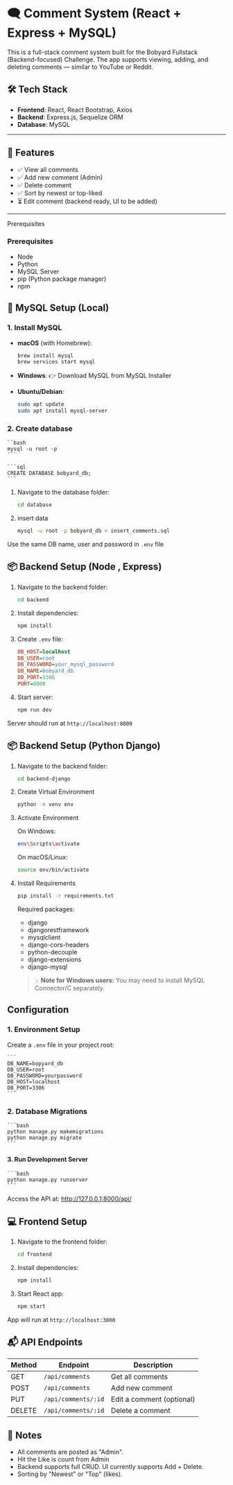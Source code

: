 # 🗨️ Comment System (React + Express + MySQL)

This is a full-stack comment system built for the Bobyard Fullstack (Backend-focused) Challenge. The app supports viewing, adding, and deleting comments — similar to YouTube or Reddit.

## 🛠️ Tech Stack

- **Frontend**: React, React Bootstrap, Axios
- **Backend**: Express.js, Sequelize ORM
- **Database**: MySQL

---

## 🚀 Features

- ✅ View all comments
- ✅ Add new comment (Admin)
- ✅ Delete comment
- ✅ Sort by newest or top-liked
- ⏳ Edit comment (backend ready, UI to be added)

---

Prerequisites
### Prerequisites
- Node 
- Python
- MySQL Server
- pip (Python package manager)
- npm



## 🐬 MySQL Setup (Local)

### 1. Install MySQL

- **macOS** (with Homebrew):
  ```bash
  brew install mysql
  brew services start mysql
  ```

- **Windows**:
  👉 Download MySQL from MySQL Installer

- **Ubuntu/Debian**:
  ```bash
  sudo apt update
  sudo apt install mysql-server
  ```

### 2. Create database

    ``bash
    mysql -u root -p
    ```

    ```sql
    CREATE DATABASE bobyard_db;
    ```
1. Navigate to the database folder:

    ```bash
    cd database
    ```
2.  insert data
    ```bash
    mysql -u root -p bobyard_db < insert_comments.sql
    ```
Use the same DB name, user and password in `.env` file


## 📦 Backend Setup (Node , Express)

1. Navigate to the backend folder:
   ```bash
   cd backend
   ```

2. Install dependencies:
   ```bash
   npm install
   ```

3. Create `.env` file:
   ```ini
   DB_HOST=localhost
   DB_USER=root
   DB_PASSWORD=your_mysql_password
   DB_NAME=bobyard_db
   DB_PORT=3306
   PORT=8000
   ```
4. Start server:
   ```bash
   npm run dev
   ```

Server should run at `http://localhost:8000`


## 📦 Backend Setup (Python Django)
1. Navigate to the backend folder:
    ```bash
    cd backend-django
    ```
2. Create Virtual Environment

    ```bash
    python -m venv env
    ```
3. Activate Environment

    On Windows:
    ```bash
    env\Scripts\activate
    ```

    On macOS/Linux:
    ```bash
    source env/bin/activate
    ```

4. Install Requirements

    ```bash
    pip install -r requirements.txt
    ```

    Required packages:
    - django
    - djangorestframework
    - mysqlclient
    - django-cors-headers
    - python-decouple
    - django-extensions
    - django-mysql

    > 💡 **Note for Windows users:** You may need to install MySQL Connector/C separately.

## Configuration

### 1. Environment Setup

Create a `.env` file in your project root:

    ```
    DB_NAME=bopyard_db
    DB_USER=root
    DB_PASSWORD=yourpassword
    DB_HOST=localhost
    DB_PORT=3306
    ```
### 2. Database Migrations

    ```bash
    python manage.py makemigrations
    python manage.py migrate
    ```

#### 3. Run Development Server

    ```bash
    python manage.py runserver
    ```

Access the API at: http://127.0.0.1:8000/api/



## 💻 Frontend Setup

1. Navigate to the frontend folder:
   ```bash
   cd frontend
   ```

2. Install dependencies:
   ```bash
   npm install
   ```

3. Start React app:
   ```bash
   npm start
   ```

App will run at `http://localhost:3000`

## 📬 API Endpoints

| Method | Endpoint | Description |
|--------|----------|-------------|
| GET | `/api/comments` | Get all comments |
| POST | `/api/comments` | Add new comment |
| PUT | `/api/comments/:id` | Edit a comment (optional) |
| DELETE | `/api/comments/:id` | Delete a comment |


## 🧠 Notes

* All comments are posted as "Admin".
* Hit the Like is count from Admin
* Backend supports full CRUD. UI currently supports Add + Delete.
* Sorting by "Newest" or "Top" (likes).

